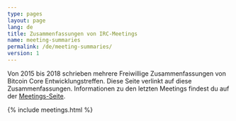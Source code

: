 ```yaml
---
type: pages
layout: page
lang: de
title: Zusammenfassungen von IRC-Meetings
name: meeting-summaries
permalink: /de/meeting-summaries/
version: 1
---
```

Von 2015 bis 2018 schrieben mehrere Freiwillige Zusammenfassungen von Bitcoin Core Entwicklungstreffen. Diese Seite verlinkt auf diese Zusammenfassungen. Informationen zu den letzten Meetings findest du auf der [Meetings-Seite][].

{% include meetings.html %}

[Meetings-Seite]: /de/meetings/
